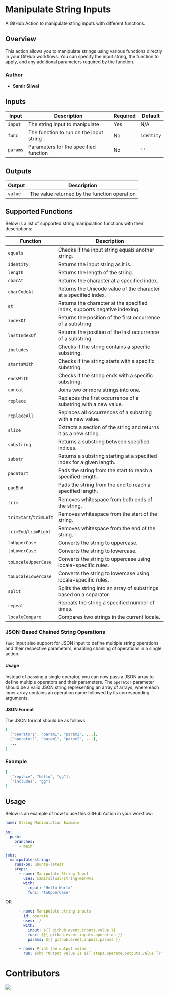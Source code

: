 # Manipulate String Inputs

A GitHub Action to manipulate string inputs with different functions.

## Overview

This action allows you to manipulate strings using various functions directly in your GitHub workflows. You can specify the input string, the function to apply, and any additional parameters required by the function.

### Author

- **Samir Silwal**

## Inputs

| Input   | Description                             | Required | Default    |
|---------|-----------------------------------------|----------|------------|
| `input` | The string input to manipulate           | Yes      | N/A        |
| `func`  | The function to run on the input string  | No       | `identity` |
| `params`| Parameters for the specified function   | No       | `''`       |

## Outputs

| Output | Description                                 |
|--------|---------------------------------------------|
| `value`| The value returned by the function operation |

## Supported Functions

Below is a list of supported string manipulation functions with their descriptions:

| Function           | Description                                                             |
|--------------------|------------------------------------------------------------------------|
| `equals`           | Checks if the input string equals another string.                      |
| `identity`         | Returns the input string as it is.                                      |
| `length`           | Returns the length of the string.                                       |
| `charAt`           | Returns the character at a specified index.                             |
| `charCodeAt`       | Returns the Unicode value of the character at a specified index.        |
| `at`               | Returns the character at the specified index, supports negative indexing.|
| `indexOf`          | Returns the position of the first occurrence of a substring.            |
| `lastIndexOf`      | Returns the position of the last occurrence of a substring.             |
| `includes`         | Checks if the string contains a specific substring.                    |
| `startsWith`       | Checks if the string starts with a specific substring.                 |
| `endsWith`         | Checks if the string ends with a specific substring.                   |
| `concat`           | Joins two or more strings into one.                                     |
| `replace`          | Replaces the first occurrence of a substring with a new value.          |
| `replaceAll`       | Replaces all occurrences of a substring with a new value.               |
| `slice`            | Extracts a section of the string and returns it as a new string.        |
| `substring`        | Returns a substring between specified indices.                          |
| `substr`           | Returns a substring starting at a specified index for a given length.   |
| `padStart`         | Pads the string from the start to reach a specified length.             |
| `padEnd`           | Pads the string from the end to reach a specified length.               |
| `trim`             | Removes whitespace from both ends of the string.                        |
| `trimStart`/`trimLeft` | Removes whitespace from the start of the string.                   |
| `trimEnd`/`trimRight`   | Removes whitespace from the end of the string.                     |
| `toUpperCase`      | Converts the string to uppercase.                                       |
| `toLowerCase`      | Converts the string to lowercase.                                       |
| `toLocaleUpperCase`| Converts the string to uppercase using locale-specific rules.           |
| `toLocaleLowerCase`| Converts the string to lowercase using locale-specific rules.           |
| `split`            | Splits the string into an array of substrings based on a separator.     |
| `repeat`           | Repeats the string a specified number of times.                         |
| `localeCompare`    | Compares two strings in the current locale.                             |

### JSON-Based Chained String Operations

`func` input also support for JSON input to define multiple string operations and their respective parameters, enabling chaining of operations in a single action.

#### Usage

Instead of passing a single operator, you can now pass a JSON array to define multiple operators and their parameters. The `operator` parameter should be a valid JSON string representing an array of arrays, where each inner array contains an operation name followed by its corresponding arguments.

#### JSON Format

The JSON format should be as follows:

```json
[
  ["operator1", "param1", "param2", ...],
  ["operator2", "param1", "param2", ...],
  ...
]
```
### Example

```json
[
  ["replace", "hello", "gg"],
  ["includes", "gg"]
]
```

## Usage

Below is an example of how to use this GitHub Action in your workflow:

```yaml
name: String Manipulation Example

on:
  push:
    branches:
      - main

jobs:
  manipulate-string:
    runs-on: ubuntu-latest
    steps:
      - name: Manipulate String Input
        uses: samirsilwal/string-man@v1
        with:
          input: 'Hello World'
          func: 'toUpperCase'
```
OR

```yaml
      - name: Manipulate string inputs
        id: operate
        uses: ./
        with:
          input: ${{ github.event.inputs.value }}
          func: ${{ github.event.inputs.operation }}
          params: ${{ github.event.inputs.params }}
      
      - name: Print the output value
        run: echo "Output value is ${{ steps.operate.outputs.value }}"
```
# Contributors

<a href="https://github.com/samirsilwal/string-man/graphs/contributors">
  <img src="https://contrib.rocks/image?repo=samirsilwal/string-man" />
</a>
